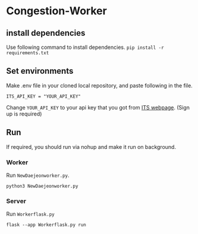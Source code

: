 # Congestion-Worker

## install dependencies

Use following command to install dependencies.
`pip install -r requirements.txt`

## Set environments

Make .env file in your cloned local repository, and paste following in the file.
```
ITS_API_KEY = "YOUR_API_KEY"
```
Change `YOUR_API_KEY` to your api key that you got from [ITS webpage](https://www.its.go.kr/user/mypage). (Sign up is required)

## Run
If required, you should run via nohup and make it run on background.

### Worker

Run `NewDaejeonworker.py`.

`python3 NewDaejeonworker.py`

### Server

Run `Workerflask.py`

`flask --app Workerflask.py run`
